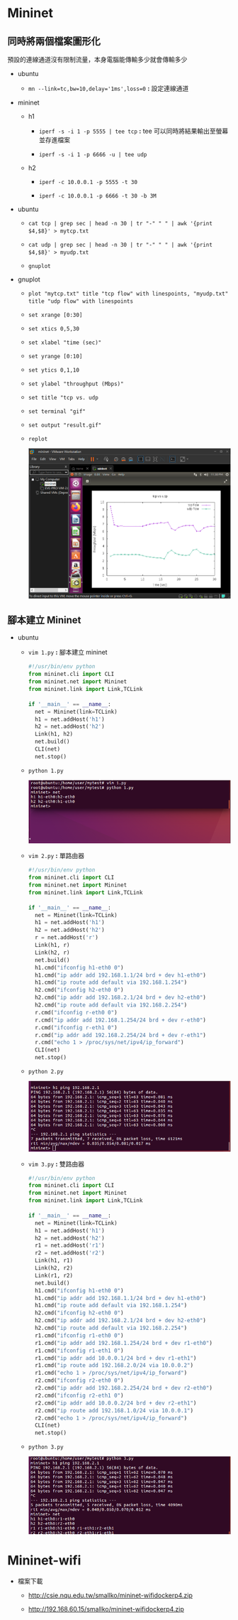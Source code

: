 # Mininet

## 同時將兩個檔案圖形化

預設的連線通道沒有限制流量，本身電腦能傳輸多少就會傳輸多少

- ubuntu

    - `mn --link=tc,bw=10,delay='1ms',loss=0` **:** 設定連線通道

- mininet

    - h1

        - `iperf -s -i 1 -p 5555 | tee tcp` **:** tee 可以同時將結果輸出至螢幕並存進檔案

        - `iperf -s -i 1 -p 6666 -u | tee udp`

    - h2

        - `iperf -c 10.0.0.1 -p 5555 -t 30`

        - `iperf -c 10.0.0.1 -p 6666 -t 30 -b 3M`
        

- ubuntu

    - `cat tcp | grep sec | head -n 30 | tr "-" " " | awk '{print $4,$8}' > mytcp.txt`

    - `cat udp | grep sec | head -n 30 | tr "-" " " | awk '{print $4,$8}' > myudp.txt`

    - `gnuplot`

- gnuplot

    - `plot "mytcp.txt" title "tcp flow" with linespoints, "myudp.txt" title "udp flow" with linespoints`

    - `set xrange [0:30]`

    - `set xtics 0,5,30`

    - `set xlabel "time (sec)"`

    - `set yrange [0:10]`

    - `set ytics 0,1,10`

    - `set ylabel "throughput (Mbps)"`

    - `set title "tcp vs. udp`

    - `set terminal "gif"`

    - `set output "result.gif"`

    - `replot`

        ![](images/20210315/1.png)

## 腳本建立 Mininet

- ubuntu

    - `vim 1.py` **:** 腳本建立 mininet

        ```py
        #!/usr/bin/env python
        from mininet.cli import CLI
        from mininet.net import Mininet
        from mininet.link import Link,TCLink
        
        if '__main__' == __name__:
          net = Mininet(link=TCLink)
          h1 = net.addHost('h1')
          h2 = net.addHost('h2')
          Link(h1, h2)
          net.build()
          CLI(net)
          net.stop()
        ```
    
    - `python 1.py`

        ![](images/20210315/2.png)

    - `vim 2.py` **:** 單路由器

        ```py
        #!/usr/bin/env python
        from mininet.cli import CLI
        from mininet.net import Mininet
        from mininet.link import Link,TCLink
        
        if '__main__' == __name__:
          net = Mininet(link=TCLink)
          h1 = net.addHost('h1')
          h2 = net.addHost('h2')
          r = net.addHost('r')
          Link(h1, r)
          Link(h2, r)
          net.build()
          h1.cmd("ifconfig h1-eth0 0")
          h1.cmd("ip addr add 192.168.1.1/24 brd + dev h1-eth0")
          h1.cmd("ip route add default via 192.168.1.254")
          h2.cmd("ifconfig h2-eth0 0")
          h2.cmd("ip addr add 192.168.2.1/24 brd + dev h2-eth0")
          h2.cmd("ip route add default via 192.168.2.254")
          r.cmd("ifconfig r-eth0 0")
          r.cmd("ip addr add 192.168.1.254/24 brd + dev r-eth0")
          r.cmd("ifconfig r-eth1 0")
          r.cmd("ip addr add 192.168.2.254/24 brd + dev r-eth1")
          r.cmd("echo 1 > /proc/sys/net/ipv4/ip_forward")
          CLI(net)
          net.stop()
        ```

    - `python 2.py`

        ![](images/20210315/3.png)

    - `vim 3.py` **:** 雙路由器

        ```py
        #!/usr/bin/env python
        from mininet.cli import CLI
        from mininet.net import Mininet
        from mininet.link import Link,TCLink
        
        if '__main__' == __name__:
          net = Mininet(link=TCLink)
          h1 = net.addHost('h1')
          h2 = net.addHost('h2')
          r1 = net.addHost('r1')
          r2 = net.addHost('r2')
          Link(h1, r1)
          Link(h2, r2)
          Link(r1, r2)
          net.build()
          h1.cmd("ifconfig h1-eth0 0")
          h1.cmd("ip addr add 192.168.1.1/24 brd + dev h1-eth0")
          h1.cmd("ip route add default via 192.168.1.254")
          h2.cmd("ifconfig h2-eth0 0")
          h2.cmd("ip addr add 192.168.2.1/24 brd + dev h2-eth0")
          h2.cmd("ip route add default via 192.168.2.254")
          r1.cmd("ifconfig r1-eth0 0")
          r1.cmd("ip addr add 192.168.1.254/24 brd + dev r1-eth0")
          r1.cmd("ifconfig r1-eth1 0")
          r1.cmd("ip addr add 10.0.0.1/24 brd + dev r1-eth1")
          r1.cmd("ip route add 192.168.2.0/24 via 10.0.0.2")
          r1.cmd("echo 1 > /proc/sys/net/ipv4/ip_forward")
          r2.cmd("ifconfig r2-eth0 0")
          r2.cmd("ip addr add 192.168.2.254/24 brd + dev r2-eth0")
          r2.cmd("ifconfig r2-eth1 0")
          r2.cmd("ip addr add 10.0.0.2/24 brd + dev r2-eth1")
          r2.cmd("ip route add 192.168.1.0/24 via 10.0.0.1")
          r2.cmd("echo 1 > /proc/sys/net/ipv4/ip_forward")
          CLI(net)
          net.stop()
        ```

    - `python 3.py`

        ![](images/20210315/4.png)
        
# Mininet-wifi

- 檔案下載

    - http://csie.nqu.edu.tw/smallko/mininet-wifidockerp4.zip

    - http://192.168.60.15/smallko/mininet-wifidockerp4.zip